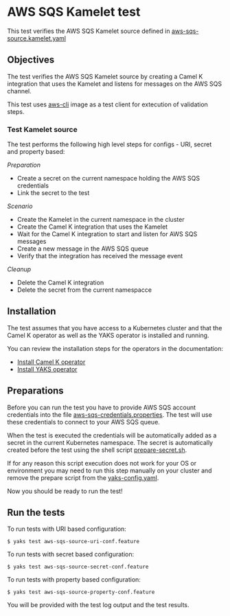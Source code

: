 # AWS SQS Kamelet test

This test verifies the AWS SQS Kamelet source defined in [aws-sqs-source.kamelet.yaml](aws-sqs-source.kamelet.yaml)

## Objectives

The test verifies the AWS SQS Kamelet source by creating a Camel K integration that uses the Kamelet and listens for messages on the
AWS SQS channel.

This test uses [aws-cli](https://github.com/aws/aws-cli) image as a test client for extecution of validation steps.

### Test Kamelet source

The test performs the following high level steps for configs - URI, secret and property based:

*Preparation*
- Create a secret on the current namespace holding the AWS SQS credentials
- Link the secret to the test

*Scenario* 
- Create the Kamelet in the current namespace in the cluster
- Create the Camel K integration that uses the Kamelet
- Wait for the Camel K integration to start and listen for AWS SQS messages
- Create a new message in the AWS SQS queue
- Verify that the integration has received the message event

*Cleanup*
- Delete the Camel K integration
- Delete the secret from the current namespacce

## Installation

The test assumes that you have access to a Kubernetes cluster and that the Camel K operator as well as the YAKS operator is installed
and running.

You can review the installation steps for the operators in the documentation:

- [Install Camel K operator](https://camel.apache.org/camel-k/latest/installation/installation.html)
- [Install YAKS operator](https://github.com/citrusframework/yaks#installation)

## Preparations

Before you can run the test you have to provide AWS SQS account credentials into the file [aws-sqs-credentials.properties](aws-sqs-credentials.properties). The test will use these credentials to connect to your AWS SQS queue.

When the test is executed the credentials will be automatically added as a secret in the current Kubernetes namespace. The secret is automatically created before the test using
the shell script [prepare-secret.sh](prepare-secret.sh).

If for any reason this script execution does not work for your OS or environment you may need to run this step manually on your cluster and
remove the prepare script from the [yaks-config.yaml](yaks-config.yaml).

Now you should be ready to run the test!

## Run the tests
To run tests with URI based configuration: 

```shell script
$ yaks test aws-sqs-source-uri-conf.feature
```
To run tests with secret based configuration:

```shell script
$ yaks test aws-sqs-source-secret-conf.feature
```
To run tests with property based configuration:

```shell script
$ yaks test aws-sqs-source-property-conf.feature
```

You will be provided with the test log output and the test results.
